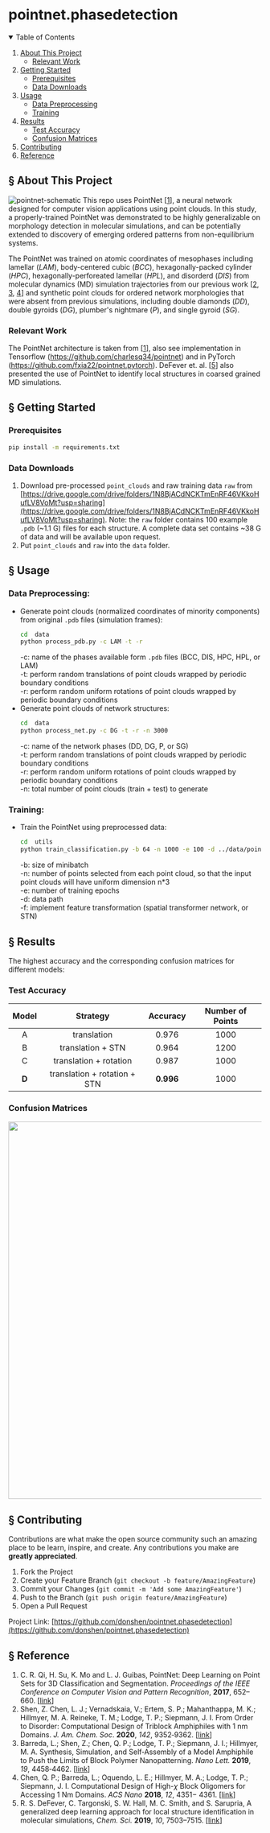 # pointnet.phasedetection





<!-- TABLE OF CONTENTS -->
<details open="open">
  <summary>Table of Contents</summary>
  <ol>
    <li>
      <a href="#about-this-project">About This Project</a>
      <ul>
        <li><a href="#relevant-work">Relevant Work</a></li>
      </ul>
    </li>
    <li>
      <a href="#getting-started">Getting Started</a>
      <ul>
        <li><a href="#prerequisites">Prerequisites</a></li>
        <li><a href="#data-downloads">Data Downloads</a></li>
      </ul>
    </li>
    <li>
      <a href="#usage">Usage</a>
      <ul>
        <li><a href="#data-preprocessing">Data Preprocessing</a></li>
        <li><a href="#training">Training</a></li>
      </ul>
    </li>
    <li>
      <a href="#results">Results</a>
      <ul>
        <li><a href="#test-accuracy">Test Accuracy</a></li>
        <li><a href="#confusion-matrices">Confusion Matrices</a></li>
      </ul>
    </li>    
    <li><a href="#contributing">Contributing</a></li>
    <li><a href="#reference">Reference</a></li>
  </ol>
</details>



<!-- ABOUT THE PROJECT -->
## § About This Project

![pointnet-schematic][pointnet-schematic]
This repo uses PointNet [[1](https://arxiv.org/abs/1612.00593)], a neural network designed for computer vision applications using point clouds. In this study, a properly-trained PointNet was demonstrated to be highly generalizable on morphology detection in molecular simulations, and can be potentially extended to discovery of emerging ordered patterns from non-equilibrium systems.

The PointNet was trained on atomic coordinates of mesophases including lamellar (_LAM_), body-centered cubic (_BCC_), hexagonally-packed cylinder (_HPC_), hexagonally-perforeated lamellar (_HPL_), and disorderd (_DIS_) from molecular dynamics (MD) simulation trajectories from our previous work [[2](https://pubs.acs.org/doi/10.1021/jacs.0c01829), [3](https://pubs.acs.org/doi/abs/10.1021/acs.nanolett.9b01248), [4](https://pubs.acs.org/doi/abs/10.1021/acsnano.7b09122)] and synthetic point clouds for ordered network morphologies that were absent from previous simulations, including double diamonds (_DD_), double gyroids (_DG_), plumber's nightmare (_P_), and single gyroid (_SG_).



### Relevant Work
The PointNet architecture is taken from [[1](https://arxiv.org/abs/1612.00593)], also see implementation in Tensorflow (https://github.com/charlesq34/pointnet) and in PyTorch (https://github.com/fxia22/pointnet.pytorch). DeFever et. al. [[5](https://doi.org/10.1039/C9SC02097G)] also presented the use of PointNet to identify local structures in coarsed grained MD simulations.







<!-- GETTING STARTED -->
## § Getting Started



### Prerequisites

  ```sh
  pip install -m requirements.txt
  ```

### Data Downloads


1. Download pre-processed `point_clouds` and raw training data `raw` from [https://drive.google.com/drive/folders/1N8BjACdNCKTmEnRF46VKkoHufLV8VoMt?usp=sharing](https://drive.google.com/drive/folders/1N8BjACdNCKTmEnRF46VKkoHufLV8VoMt?usp=sharing). Note: the `raw` folder contains 100 example `.pdb` (~1.1 G) files for each structure. A complete data set contains ~38 G of data and will be available upon request.
2. Put `point_clouds` and `raw` into the `data` folder.




<!-- USAGE EXAMPLES -->
## § Usage

### Data Preprocessing:
  - Generate point clouds (normalized coordinates of minority components) from original `.pdb` files (simulation frames):
     ```sh
     cd  data
     python process_pdb.py -c LAM -t -r 
     ```
     -c: name of the phases available form `.pdb` files (BCC, DIS, HPC, HPL, or LAM)\
     -t: perform random translations of point clouds wrapped by periodic boundary conditions\
     -r: perform random uniform rotations of point clouds wrapped by periodic boundary conditions
   - Generate point clouds of network structures:
     ```sh
     cd  data
     python process_net.py -c DG -t -r -n 3000
     ```
     -c: name of the network phases (DD, DG, P, or SG)\
     -t: perform random translations of point clouds wrapped by periodic boundary conditions\
     -r: perform random uniform rotations of point clouds wrapped by periodic boundary conditions\
     -n: total number of point clouds (train + test) to generate 
### Training:
  - Train the PointNet using preprocessed data:
     ```sh
     cd  utils
     python train_classification.py -b 64 -n 1000 -e 100 -d ../data/point_clouds/ -f 
     ``` 
     -b: size of minibatch\
     -n: number of points selected from each point cloud, so that the input point clouds will have uniform dimension n*3\
     -e: number of training epochs\
     -d: data path\
     -f: implement feature transformation (spatial transformer network, or STN) 


<!-- RESULTS -->
## § Results

The highest accuracy and the corresponding confusion matrices for different models:

### Test Accuracy

| Model | Strategy | Accuracy | Number of Points |
| :---: | :---: | :---: | :---: | 
| A | translation | 0.976 | 1000 |
| B | translation + STN | 0.964 | 1200 |
| C | translation + rotation | 0.987 | 1000 |
| **D** | translation + rotation + STN | **0.996** | 1000 |

### Confusion Matrices


<img src="images/CM.png" width="750" height="750">

<!-- CONTRIBUTING -->
## § Contributing

Contributions are what make the open source community such an amazing place to be learn, inspire, and create. Any contributions you make are **greatly appreciated**.

1. Fork the Project
2. Create your Feature Branch (`git checkout -b feature/AmazingFeature`)
3. Commit your Changes (`git commit -m 'Add some AmazingFeature'`)
4. Push to the Branch (`git push origin feature/AmazingFeature`)
5. Open a Pull Request

Project Link: [https://github.com/donshen/pointnet.phasedetection](https://github.com/donshen/pointnet.phasedetection)

<!-- REFERENCE -->
## § Reference
1. C. R. Qi, H. Su, K. Mo and L. J. Guibas, PointNet: Deep Learning on Point Sets for 3D Classification and Segmentation. _Proceedings of the IEEE Conference on Computer Vision and Pattern Recognition_, **2017**, 652–660. [[link](https://arxiv.org/abs/1612.00593)]
2. Shen, Z. Chen, L. J.; Vernadskaia, V.; Ertem, S. P.; Mahanthappa, M. K.; Hillmyer, M. A. Reineke, T. M.; Lodge, T. P.; Siepmann, J. I.
From Order to Disorder: Computational Design of Triblock Amphiphiles with 1 nm Domains. _J. Am. Chem. Soc_. **2020**, _142_, 9352‐9362. [[link](https://pubs.acs.org/doi/10.1021/jacs.0c01829)]
3. Barreda, L.; Shen, Z.; Chen, Q. P.; Lodge, T. P.; Siepmann, J. I.; Hillmyer, M. A. Synthesis, Simulation, and Self‐Assembly of a Model
Amphiphile to Push the Limits of Block Polymer Nanopatterning. _Nano Lett._ **2019**, _19_, 4458‐4462. [[link](https://pubs.acs.org/doi/abs/10.1021/acs.nanolett.9b01248)]
4. Chen, Q. P.; Barreda, L.; Oquendo, L. E.; Hillmyer, M. A.; Lodge, T. P.; Siepmann, J. I. Computational Design of High-_χ_ Block Oligomers for Accessing 1 Nm Domains. _ACS Nano_ **2018**, _12_, 4351− 4361. [[link](https://pubs.acs.org/doi/abs/10.1021/acsnano.7b09122)]
5. R. S. DeFever, C. Targonski, S. W. Hall, M. C. Smith, and S. Sarupria,
A generalized deep learning approach for local structure identification in
molecular simulations, _Chem. Sci._ **2019**, _10_, 7503–7515. [[link](https://doi.org/10.1039/C9SC02097G)]


<!-- MARKDOWN LINKS & IMAGES -->
[1]: https://arxiv.org/abs/1612.00593
[2]: https://pubs.acs.org/doi/10.1021/jacs.0c01829
[3]: https://pubs.acs.org/doi/abs/10.1021/acs.nanolett.9b01248
[4]: https://pubs.acs.org/doi/abs/10.1021/acsnano.7b09122
[5]: https://doi.org/10.1039/C9SC02097G
[pointnet-schematic]: images/POINTNET_SCHEME_PRE.png
